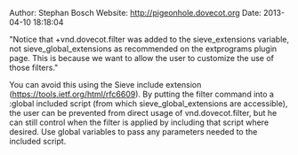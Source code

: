 Author: Stephan Bosch
Website: http://pigeonhole.dovecot.org
Date: 2013-04-10 18:18:04

"Notice that +vnd.dovecot.filter was added to the sieve_extensions variable, not sieve_global_extensions as recommended on the extprograms plugin page. This is because we want to allow the user to customize the use of those filters."

You can avoid this using the Sieve include extension (https://tools.ietf.org/html/rfc6609). By putting the filter command into a :global included script (from which sieve_global_extensions are accessible), the user can be prevented from direct usage of vnd.dovecot.filter, but he can still control when the filter is applied by including that script where desired. Use global variables to pass any parameters needed to the included script.
